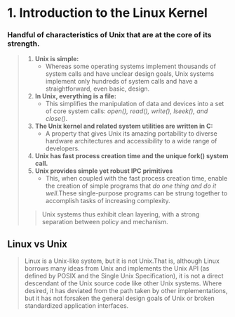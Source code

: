 # 1. Introduction to the Linux Kernel

### Handful of characteristics of Unix that are at the core of its strength.
> 1. **Unix is simple:**
>     * Whereas some operating systems implement thousands of system calls and have 
> unclear design goals, Unix systems implement only hundreds of system calls and 
> have a straightforward, even basic, design. 
> 2. **In Unix, everything is a file:**
>     * This simplifies the manipulation of data and devices into a set of core 
>     system calls: _open(), read(), write(), lseek(), and close()_.
> 3. **The Unix kernel and related system utilities are written in C:**
>     * A property that gives Unix its amazing portability to diverse hardware 
>     architectures and accessibility to a wide range of developers. 
> 4. **Unix has fast process creation time and the unique fork() system call.** 
> 5. **Unix provides simple yet robust IPC primitives** 
>     * This, when coupled with the fast process creation time, enable the 
>     creation of simple programs that _do one thing and do it well_.These 
>     single-purpose programs can be strung together to accomplish tasks of 
>     increasing complexity. 
> 
> > Unix systems thus exhibit clean layering, with a strong separation between policy
> > and mechanism.

## Linux vs Unix
> Linux is a Unix-like system, but it is not Unix.That is, although Linux 
> borrows many ideas from Unix and implements the Unix API (as defined by POSIX
> and the Single Unix Specification), it is not a direct descendant of the Unix
> source code like other Unix systems. Where desired, it has deviated from the 
> path taken by other implementations, but it has not forsaken the general 
> design goals of Unix or broken standardized application interfaces.
